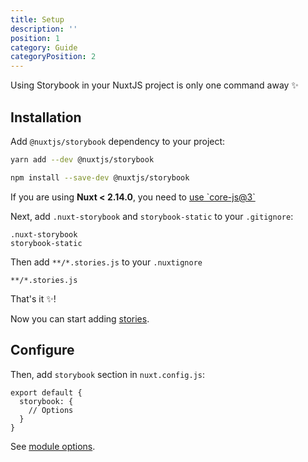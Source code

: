```yaml
---
title: Setup
description: ''
position: 1
category: Guide
categoryPosition: 2
---
```


Using Storybook in your NuxtJS project is only one command away ✨

## Installation

Add `@nuxtjs/storybook` dependency to your project:

<code-group>
  <code-block label="Yarn" active>

  ```bash
  yarn add --dev @nuxtjs/storybook
  ```

  </code-block>
  <code-block label="NPM">

  ```bash
  npm install --save-dev @nuxtjs/storybook
  ```

  </code-block>
</code-group>


<alert type="warning">
If you are using <b>Nuxt < 2.14.0</b>, you need to <a href="https://github.com/nuxt/nuxt.js/tree/v2.13.3/packages/babel-preset-app#example-2-use-core-js3">use `core-js@3`</a> 
</alert>

Next, add `.nuxt-storybook` and `storybook-static` to your `.gitignore`:

```bash{}[.gitignore]
.nuxt-storybook
storybook-static
```

Then add `**/*.stories.js` to your `.nuxtignore`

```bash{}[.nuxtignore]
**/*.stories.js
```

That's it ✨!

Now you can start adding [stories](/usage).

## Configure

Then, add `storybook` section in `nuxt.config.js`:

```js[nuxt.config.js]
export default {
  storybook: {
    // Options
  }
}
```

See [module options](/options).
